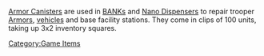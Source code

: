 [Armor Canisters](Armor_Canister.md "wikilink") are used in
[BANKs](Body_Armor_Nano_Kit.md "wikilink") and [Nano
Dispensers](Nano_Dispenser.md "wikilink") to repair trooper
[Armors](Armor_Index.md "wikilink"), [vehicles](Vehicle_Index.md "wikilink")
and base facility stations. They come in clips of 100 units, taking up
3x2 inventory squares.

[Category:Game Items](Category:Game_Items.md "wikilink")
